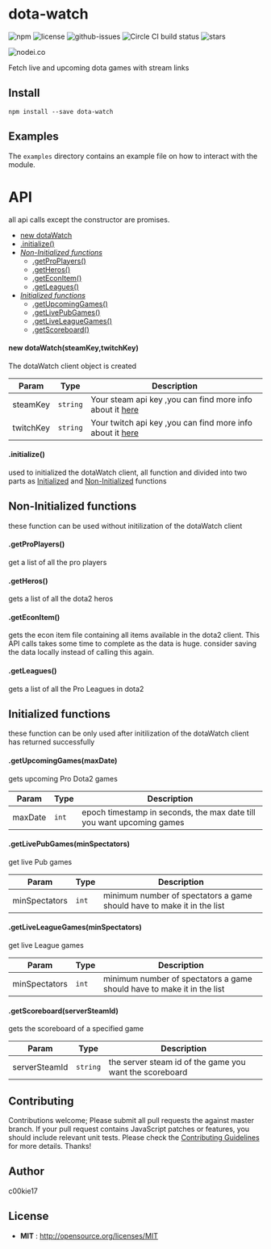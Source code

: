 # dota-watch

![npm](https://img.shields.io/npm/v/dota-watch.svg) ![license](https://img.shields.io/npm/l/dota-watch.svg) ![github-issues](https://img.shields.io/github/issues/c00kie17/dota-watch.svg)  ![Circle CI build status](https://circleci.com/gh/c00kie17/dota-watch.svg?style=svg)
![stars](https://img.shields.io/github/stars/c00kie17/dota-watch.svg)


![nodei.co](https://nodei.co/npm/dota-watch.png?downloads=true&downloadRank=true&stars=true)




Fetch live and upcoming dota games with stream links


## Install

`npm install --save dota-watch`

## Examples
The `examples` directory contains an example file on how to interact with the module.

# API
all api calls except the constructor are promises. 

- [new dotaWatch](#new_dotaWatch)
- [.initialize()](#initialize_func)
- [_Non-Initialized functions_](#non_initialized)
  - [.getProPlayers()]("#proPlayers")
  - [.getHeros()]("#heros")
  - [.getEconItem()]("#econ")
  - [.getLeagues()]("#getLeagues")
 - [_Initialized functions_](#initialized) 
    - [.getUpcomingGames()]("#upcoming")
    - [.getLivePubGames()]("#live_pub")
    - [.getLiveLeagueGames()]("#live_league")
    - [.getScoreboard()]("#scoreboard")


<a name="new_dotaWatch"></a>
#### new dotaWatch(steamKey,twitchKey)
The dotaWatch client object is created

| Param | Type | Description |
| --- | --- | --- |
| steamKey | <code>string</code> | Your steam api key ,you can find more info about it <a href= "https://steamcommunity.com/login/home/?goto=%2Fdev%2Fapikey">here</a> |
| twitchKey | <code>string</code> | Your twitch api key ,you can find more info about it <a href= "https://dev.twitch.tv">here</a>  |

<a name="initialize_func"></a>
#### .initialize()
used to initialized the dotaWatch client, all function and divided into two parts as [Initialized](#initialized) and [Non-Initialized](#non_initialized) functions

<a name="non_initialized"></a>
## Non-Initialized functions
these function can be used without initilization of the dotaWatch client

<a name="proPlayers"></a>
#### .getProPlayers()
get a list of all the pro players

<a name="heros"></a>
#### .getHeros()
gets a list of all the dota2 heros

<a name="econ"></a>
#### .getEconItem()
gets the econ item file containing all items available in the dota2 client. This API calls takes some time to complete as the data is huge. consider saving the data locally instead of calling this again.

<a name="leagues"></a>
#### .getLeagues()
gets a list of all the Pro Leagues in dota2

<a name="initialized"></a>
## Initialized functions
these function can be only used after initilization of the dotaWatch client has returned successfully 

<a name="upcoming"></a>
#### .getUpcomingGames(maxDate)
gets upcoming Pro Dota2 games

| Param | Type | Description |
| --- | --- | --- |
| maxDate | <code>int</code> | epoch timestamp in seconds, the max date till you want upcoming games |


<a name="live_pub"></a>
#### .getLivePubGames(minSpectators)
get live Pub games

| Param | Type | Description |
| --- | --- | --- |
| minSpectators | <code>int</code> | minimum number of spectators a game should have to make it in the list |


<a name="live_league"></a>
#### .getLiveLeagueGames(minSpectators)
get live League games

| Param | Type | Description |
| --- | --- | --- |
| minSpectators | <code>int</code> | minimum number of spectators a game should have to make it in the list |

<a name="scoreboard"></a>
#### .getScoreboard(serverSteamId)
gets the scoreboard of a specified game

| Param | Type | Description |
| --- | --- | --- |
| serverSteamId | <code>string</code> | the server steam id of the game you want the scoreboard |






## Contributing

Contributions welcome; Please submit all pull requests the against master branch. If your pull request contains JavaScript patches or features, you should include relevant unit tests. Please check the [Contributing Guidelines](contributng.md) for more details. Thanks!

## Author

c00kie17

## License

 - **MIT** : http://opensource.org/licenses/MIT
